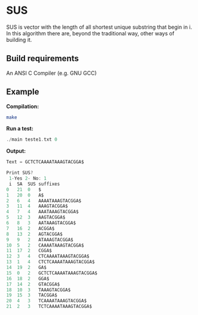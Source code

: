 # SUS
SUS is vector with the length of all shortest unique substring that begin in i. In this algorithm there are, beyond the traditional way, other ways of building it. 
## Build requirements

An ANSI C Compiler (e.g. GNU GCC)
## Example

**Compilation:**

```sh
make
```
**Run a test:**

```c
./main teste1.txt 0
```

**Output:**

```c
Text = GCTCTCAAAATAAAGTACGGA$

Print SUS?
 1-Yes 2- No: 1
 i	SA	SUS	suffixes
0	21	0	$
1	20	0	A$
2	6	4	AAAATAAAGTACGGA$
3	11	4	AAAGTACGGA$
4	7	4	AAATAAAGTACGGA$
5	12	3	AAGTACGGA$
6	8	3	AATAAAGTACGGA$
7	16	2	ACGGA$
8	13	2	AGTACGGA$
9	9	2	ATAAAGTACGGA$
10	5	2	CAAAATAAAGTACGGA$
11	17	2	CGGA$
12	3	4	CTCAAAATAAAGTACGGA$
13	1	4	CTCTCAAAATAAAGTACGGA$
14	19	2	GA$
15	0	2	GCTCTCAAAATAAAGTACGGA$
16	18	2	GGA$
17	14	2	GTACGGA$
18	10	3	TAAAGTACGGA$
19	15	3	TACGGA$
20	4	3	TCAAAATAAAGTACGGA$
21	2	3	TCTCAAAATAAAGTACGGA$


```
